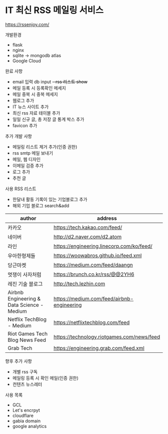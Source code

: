 # IT 최신 RSS 메일링 서비스 

https://rssenjoy.com/

개발환경
- flask
- nginx
- sqlite -> mongodb atlas
- Google Cloud

완료 사항
- email 입력 db input 
~~- rss 리스트 show~~
- 메일 등록 시 등록확인 메세지 
- 메일 중복 시 중복 메세지
- 웹로그 추가
- IT 뉴스 사이트 추가
- 최신 rss 자료 테이블 추가
- 일일 신규 글, 총 저장 글 통계 박스 추가
- favicon 추가


추가 개발 사항
- 메일링 리스트 제거 추가(인증 권한)
- rss smtp 메일 보내기
- 메일, 웹 디자인
- 이메일 검증 추가
- 로그 추가
- 추천 글

사용 RSS 리스트
- 한달내 활동 기록이 있는 기업블로그 추가
- 해외 기업 블로그 search&add


| author | address|
|-------|-------|
|카카오|https://tech.kakao.com/feed/|
|네이버|http://d2.naver.com/d2.atom|
|라인|https://engineering.linecorp.com/ko/feed/|
|우아한형제들|https://woowabros.github.io/feed.xml|
|당근마켓|https://medium.com/feed/daangn|
|멋쟁이 사자처럼|https://brunch.co.kr/rss/@@2YH6|
|레진 기술 블로그|http://tech.lezhin.com|
|Airbnb Engineering & Data Science - Medium|https://medium.com/feed/airbnb-engineering|
|Netflix TechBlog - Medium|https://netflixtechblog.com/feed|
|Riot Games Tech Blog News Feed|https://technology.riotgames.com/news/feed|
|Grab Tech|https://engineering.grab.com/feed.xml|

향후 추가 사항
- 개별 rss 구독
- 메일링 등록 시 확인 메일(인증 권한)
- 컨텐츠 뉴스레터

사용 목록
- GCL
- Let's encrpyt
- cloudflare
- gabia domain
- google analytics
